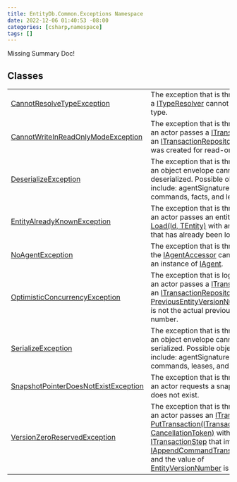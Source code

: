 ```yaml
---
title: EntityDb.Common.Exceptions Namespace
date: 2022-12-06 01:40:53 -08:00
categories: [csharp,namespace]
tags: []
---
```


Missing Summary Doc!
## Classes
<table><tr><td><a href='/posts/csharp.class.entitydb.common.exceptions.cannotresolvetypeexception/'>CannotResolveTypeException</a></td><td>
The exception that is thrown when a <a href='/posts/csharp.interface.entitydb.common.typeresolvers.ityperesolver/'>ITypeResolver</a> cannot resolve a type.
</td></tr><tr><td><a href='/posts/csharp.class.entitydb.common.exceptions.cannotwriteinreadonlymodeexception/'>CannotWriteInReadOnlyModeException</a></td><td>
The exception that is thrown when an actor passes a <a href='/posts/csharp.interface.entitydb.abstractions.transactions.itransaction/'>ITransaction</a> to an
<a href='/posts/csharp.interface.entitydb.abstractions.transactions.itransactionrepository/'>ITransactionRepository</a> that was created for read-only mode.
</td></tr><tr><td><a href='/posts/csharp.class.entitydb.common.exceptions.deserializeexception/'>DeserializeException</a></td><td>
The exception that is thrown when an object envelope cannot be deserialized. Possible objects include:
agentSignatures,
commands, facts, and leases.
</td></tr><tr><td><a href='/posts/csharp.class.entitydb.common.exceptions.entityalreadyknownexception/'>EntityAlreadyKnownException</a></td><td>
The exception that is thrown when an actor passes an entity id to
<!--/posts/csharp.notimplemented.entitydb.abstractions.transactions.builders.itransactionbuilder-1.load/--><a href='#'>Load(Id, TEntity)</a>
with an entity id that has already been loaded.
</td></tr><tr><td><a href='/posts/csharp.class.entitydb.common.exceptions.noagentexception/'>NoAgentException</a></td><td>
The exception that is thrown when the <a href='/posts/csharp.interface.entitydb.abstractions.agents.iagentaccessor/'>IAgentAccessor</a> cannot return an instance of
<a href='/posts/csharp.interface.entitydb.abstractions.agents.iagent/'>IAgent</a>.
</td></tr><tr><td><a href='/posts/csharp.class.entitydb.common.exceptions.optimisticconcurrencyexception/'>OptimisticConcurrencyException</a></td><td>
The exception that is logged when an actor passes a <a href='/posts/csharp.interface.entitydb.abstractions.transactions.itransaction/'>ITransaction</a> to an
<a href='/posts/csharp.interface.entitydb.abstractions.transactions.itransactionrepository/'>ITransactionRepository</a> with a
<!--/posts/csharp.notimplemented.entitydb.abstractions.transactions.steps.iappendcommandtransactionstep.previousentityversionnumber/--><a href='#'>PreviousEntityVersionNumber</a> that is not the actual
previous version number.
</td></tr><tr><td><a href='/posts/csharp.class.entitydb.common.exceptions.serializeexception/'>SerializeException</a></td><td>
The exception that is thrown when an object envelope cannot be serialized. Possible objects include:
agentSignatures,
commands, leases, and tags.
</td></tr><tr><td><a href='/posts/csharp.class.entitydb.common.exceptions.snapshotpointerdoesnotexistexception/'>SnapshotPointerDoesNotExistException</a></td><td>
The exception that is thrown when an actor requests a snapshot that does not exist.
</td></tr><tr><td><a href='/posts/csharp.class.entitydb.common.exceptions.versionzeroreservedexception/'>VersionZeroReservedException</a></td><td>
The exception that is thrown when an actor passes an <a href='/posts/csharp.interface.entitydb.abstractions.transactions.itransaction/'>ITransaction</a> to
<!--/posts/csharp.notimplemented.entitydb.abstractions.transactions.itransactionrepository.puttransaction/--><a href='#'>PutTransaction(ITransaction, CancellationToken)</a> with on a
<a href='/posts/csharp.interface.entitydb.abstractions.transactions.steps.itransactionstep/'>ITransactionStep</a> that implements <a href='/posts/csharp.interface.entitydb.abstractions.transactions.steps.iappendcommandtransactionstep/'>IAppendCommandTransactionStep</a>
and the value of <!--/posts/csharp.notimplemented.entitydb.abstractions.transactions.steps.itransactionstep.entityversionnumber/--><a href='#'>EntityVersionNumber</a> is equal to <code class='language-plaintext highlighter-rouge'>0</code>.
</td></tr></table>

